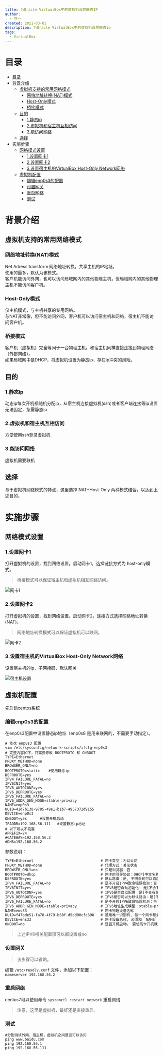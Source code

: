 ```yaml
---
title: 为Oracle VirtualBox中的虚拟机设置静态IP
author:
  - 守一
created: 2021-03-02
description: 为Oracle VirtualBox中的虚拟机设置静态ip
tags:
  - VirtualBox
---
```


# 目录 #

- [目录](#目录)
- [背景介绍](#背景介绍)
  - [虚拟机支持的常用网络模式](#虚拟机支持的常用网络模式)
    - [网络地址转换(NAT)模式](#网络地址转换nat模式)
    - [Host-Only模式](#host-only模式)
    - [桥接模式](#桥接模式)
  - [目的](#目的)
    - [1.静态ip](#1静态ip)
    - [2.虚拟机和宿主机互相访问](#2虚拟机和宿主机互相访问)
    - [3.能访问网络](#3能访问网络)
  - [选择](#选择)
- [实施步骤](#实施步骤)
  - [网络模式设置](#网络模式设置)
    - [1.设置网卡1](#1设置网卡1)
    - [2.设置网卡2](#2设置网卡2)
    - [3.设置宿主机的VirtualBox Host-Only Network网络](#3设置宿主机的virtualbox-host-only-network网络)
  - [虚拟机配置](#虚拟机配置)
    - [编辑enp0s3的配置](#编辑enp0s3的配置)
    - [设置网关](#设置网关)
    - [重启网络](#重启网络)
    - [测试](#测试)

# 背景介绍 #

## 虚拟机支持的常用网络模式 ##

### 网络地址转换(NAT)模式 ###

Net Adress transform 网络地址转换，共享主机的IP地址。  
使用的最多，默认为该模式。  
客户机能访问外网，也可以访问局域网内的其他物理主机，但局域网内的其他物理主机不能访问客户机。  

### Host-Only模式 ###

仅主机模式，与主机共享的专用网络。  
与NAT非常像，但不能访问外网，客户机可以访问宿主机和网络，宿主机不能访问客户机。  

### 桥接模式 ###

客户机（虚拟机）完全等同于一台物理主机，和宿主机同样直接连接到物理网络（外部网络）。  
如果局域网中是DHCP，将虚拟机设置为静态ip，存在ip冲突的风险。  

## 目的 ##

### 1.静态ip ###

动态ip每次开机都随机分配ip，从宿主机连接虚拟机(ssh)或者客户端连接等ip设置无法固定，急需静态ip  

### 2.虚拟机和宿主机互相访问 ###

方便使用ssh登录虚拟机  

### 3.能访问网络 ###

虚拟机需要联机  

## 选择 ##

基于虚拟机网络模式的特点，这里选择 NAT+Host-Only 两种模式结合，以达到上述目的。  

# 实施步骤 #

## 网络模式设置 ##

### 1.设置网卡1 ###

打开虚拟机的设置，找到网络设置，启动网卡1，选择链接方式为 host-only模式。  
>桥接模式可以保证宿主机和虚拟机相互网络访问。  

![网卡1](images/vb_1.png)

### 2.设置网卡2 ###

打开虚拟机的设置，找到网络设置，启动网卡2，连接方式选择网络地址转换(NAT)。  
>网络地址转换模式可以保证虚拟机可以联网。  

![网卡2](images/vb_2.png)

### 3.设置宿主机的VirtualBox Host-Only Network网络 ###

设置宿主机的ip，子网掩码，默认网关  

![宿主机设置](images/vb_3.png)

## 虚拟机配置 ##

先启动centos系统  

### 编辑enp0s3的配置 ###

在enp0s3配置中设置静态ip地址（enp0s8 是用来联网的，不需要手动指定）。  

```shell
# 修改 enp0s3 配置
vim /etc/sysconfig/network-scripts/ifcfg-enp0s3
# 完整内容如下，只需要修改 BOOTPROTO 和 ONBOOT
TYPE=Ethernet
PROXY_METHOD=none
BROWSER_ONLY=no
BOOTPROTO=static    #使用静态ip
DEFROUTE=yes
IPV4_FAILURE_FATAL=no
IPV6INIT=yes
IPV6_AUTOCONF=yes
IPV6_DEFROUTE=yes
IPV6_FAILURE_FATAL=no
IPV6_ADDR_GEN_MODE=stable-privacy
NAME=enp0s3
UUID=41d7b138-9785-49e1-b1b7-4957372d9155
DEVICE=enp0s3
ONBOOT=yes      #设置开机启动
IPADDR=192.168.56.111   #设置静态ip地址
# 以下可以不设置
#PREFIX=24
#GATEWAY=192.168.56.2
#DNS=192.168.56.2
```

参数说明：  

```txt
TYPE=Ethernet                               # 网卡类型：为以太网
PROXY_METHOD=none                           # 代理方式：关闭状态
BROWSER_ONLY=no                             # 只是浏览器：否
BOOTPROTO=dhcp                              # 网卡的引导协议：DHCP[中文名称: 动态主机配置协议]
DEFROUTE=yes                                # 默认路由：是, 不明白的可以百度关键词 `默认路由` 
IPV4_FAILURE_FATAL=no                       # 是不开启IPV4致命错误检测：否
IPV6INIT=yes                                # IPV6是否自动初始化: 是[不会有任何影响, 现在还没用到IPV6]
IPV6_AUTOCONF=yes                           # IPV6是否自动配置：是[不会有任何影响, 现在还没用到IPV6]
IPV6_DEFROUTE=yes                           # IPV6是否可以为默认路由：是[不会有任何影响, 现在还没用到IPV6]
IPV6_FAILURE_FATAL=no                       # 是不开启IPV6致命错误检测：否
IPV6_ADDR_GEN_MODE=stable-privacy           # IPV6地址生成模型：stable-privacy [这只一种生成IPV6的策略]
NAME=ens33                                  # 网卡物理设备名称
UUID=f47bde51-fa78-4f79-b68f-d5dd90cfc698   # 通用唯一识别码, 每一个网卡都会有, 不能重复, 否两台linux只有一台网卡可用
DEVICE=ens33                                # 网卡设备名称, 必须和 `NAME` 值一样
ONBOOT=no                                   # 是否开机启动， 要想网卡开机就启动或通过 `systemctl restart network`控制网卡,必须设置为 `yes` 
```

>上述IPV6相关配置项可以都设置成no  

### 设置网关 ####

>该步骤可以省略。  

编辑 `/etc/resolv.conf` 文件，添加以下配置：  
`nameserver 192.168.56.2`  

### 重启网络 ###

centos7可以使用命令 `systemctl restart network` 重启网络  
>注意，这里是虚拟机，最好还是直接重启。  

### 测试 ###

```shell
#分别测试外网，宿主机，虚拟机之间是否可以访问
ping www.baidu.com
ping 192.168.56.1
ping 192.168.56.111
```
